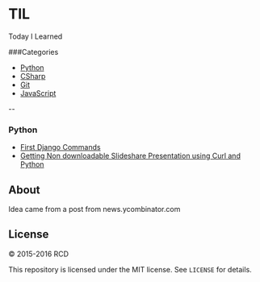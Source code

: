 # TIL
Today I Learned 

###Categories

* [Python](#python)
* [CSharp](#csharp)
* [Git](#git)
* [JavaScript](#javascript)

--

### Python

- [First Django Commands](python/first-django-commands.md)
- [Getting Non downloadable Slideshare Presentation using Curl and Python](python/Getting-Non-downloadable-Slideshare-Presentation-using-Curl-and-Python.md)

## About

Idea came from a post from news.ycombinator.com

## License

&copy; 2015-2016 RCD

This repository is licensed under the MIT license. See `LICENSE` for
details.